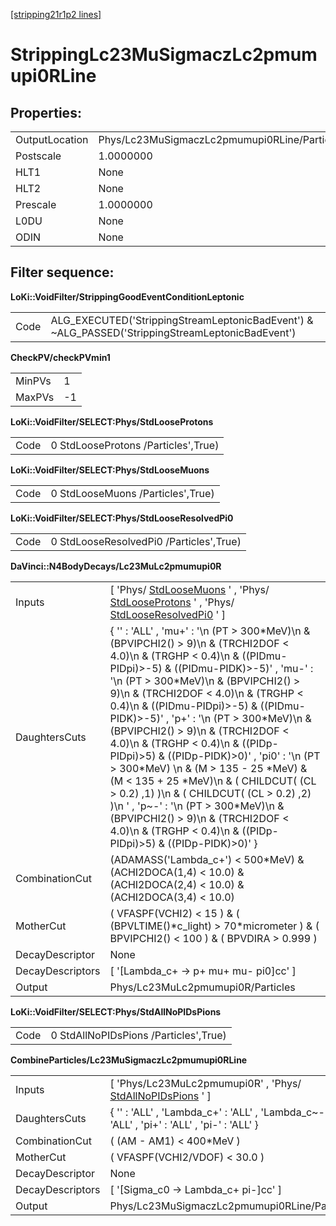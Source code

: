 [[stripping21r1p2 lines]](./stripping21r1p2-leptonic)

# StrippingLc23MuSigmaczLc2pmumupi0RLine

## Properties:

|                |                                              |
|----------------|----------------------------------------------|
| OutputLocation | Phys/Lc23MuSigmaczLc2pmumupi0RLine/Particles |
| Postscale      | 1.0000000                                    |
| HLT1           | None                                         |
| HLT2           | None                                         |
| Prescale       | 1.0000000                                    |
| L0DU           | None                                         |
| ODIN           | None                                         |

## Filter sequence:

**LoKi::VoidFilter/StrippingGoodEventConditionLeptonic**

|      |                                                                                                   |
|------|---------------------------------------------------------------------------------------------------|
| Code | ALG_EXECUTED('StrippingStreamLeptonicBadEvent') & \~ALG_PASSED('StrippingStreamLeptonicBadEvent') |

**CheckPV/checkPVmin1**

|        |     |
|--------|-----|
| MinPVs | 1   |
| MaxPVs | -1  |

**LoKi::VoidFilter/SELECT:Phys/StdLooseProtons**

|      |                                     |
|------|-------------------------------------|
| Code | 0 StdLooseProtons /Particles',True) |

**LoKi::VoidFilter/SELECT:Phys/StdLooseMuons**

|      |                                   |
|------|-----------------------------------|
| Code | 0 StdLooseMuons /Particles',True) |

**LoKi::VoidFilter/SELECT:Phys/StdLooseResolvedPi0**

|      |                                         |
|------|-----------------------------------------|
| Code | 0 StdLooseResolvedPi0 /Particles',True) |

**DaVinci::N4BodyDecays/Lc23MuLc2pmumupi0R**

|                  |                                                                                                                                                                                                                                                                                                                                                                                                                                                                                                                                                                                                                                                                                                                                                          |
|------------------|----------------------------------------------------------------------------------------------------------------------------------------------------------------------------------------------------------------------------------------------------------------------------------------------------------------------------------------------------------------------------------------------------------------------------------------------------------------------------------------------------------------------------------------------------------------------------------------------------------------------------------------------------------------------------------------------------------------------------------------------------------|
| Inputs           | [ 'Phys/ [StdLooseMuons](./stripping21r1p2-stdloosemuons) ' , 'Phys/ [StdLooseProtons](./stripping21r1p2-stdlooseprotons) ' , 'Phys/ [StdLooseResolvedPi0](./stripping21r1p2-stdlooseresolvedpi0) ' ]                                                                                                                                                                                                                                                                                                                                                                                                                                                                                                                                                  |
| DaughtersCuts    | { '' : 'ALL' , 'mu+' : '\n (PT \> 300\*MeV)\n & (BPVIPCHI2() \> 9)\n & (TRCHI2DOF \< 4.0)\n & (TRGHP \< 0.4)\n & ((PIDmu-PIDpi)\>-5) & ((PIDmu-PIDK)\>-5)' , 'mu-' : '\n (PT \> 300\*MeV)\n & (BPVIPCHI2() \> 9)\n & (TRCHI2DOF \< 4.0)\n & (TRGHP \< 0.4)\n & ((PIDmu-PIDpi)\>-5) & ((PIDmu-PIDK)\>-5)' , 'p+' : '\n (PT \> 300\*MeV)\n & (BPVIPCHI2() \> 9)\n & (TRCHI2DOF \< 4.0)\n & (TRGHP \< 0.4)\n & ((PIDp-PIDpi)\>5) & ((PIDp-PIDK)\>0)' , 'pi0' : '\n (PT \> 300\*MeV) \n & (M \> 135 - 25 \*MeV) & (M \< 135 + 25 \*MeV)\n & ( CHILDCUT( (CL \> 0.2) ,1) )\n & ( CHILDCUT( (CL \> 0.2) ,2) )\n ' , 'p\~-' : '\n (PT \> 300\*MeV)\n & (BPVIPCHI2() \> 9)\n & (TRCHI2DOF \< 4.0)\n & (TRGHP \< 0.4)\n & ((PIDp-PIDpi)\>5) & ((PIDp-PIDK)\>0)' } |
| CombinationCut   | (ADAMASS('Lambda_c+') \< 500\*MeV) & (ACHI2DOCA(1,4) \< 10.0) & (ACHI2DOCA(2,4) \< 10.0) & (ACHI2DOCA(3,4) \< 10.0)                                                                                                                                                                                                                                                                                                                                                                                                                                                                                                                                                                                                                                      |
| MotherCut        | ( VFASPF(VCHI2) \< 15 ) & ( (BPVLTIME()\*c_light) \> 70\*micrometer ) & ( BPVIPCHI2() \< 100 ) & ( BPVDIRA \> 0.999 )                                                                                                                                                                                                                                                                                                                                                                                                                                                                                                                                                                                                                                    |
| DecayDescriptor  | None                                                                                                                                                                                                                                                                                                                                                                                                                                                                                                                                                                                                                                                                                                                                                     |
| DecayDescriptors | [ '[Lambda_c+ -\> p+ mu+ mu- pi0]cc' ]                                                                                                                                                                                                                                                                                                                                                                                                                                                                                                                                                                                                                                                                                                               |
| Output           | Phys/Lc23MuLc2pmumupi0R/Particles                                                                                                                                                                                                                                                                                                                                                                                                                                                                                                                                                                                                                                                                                                                        |

**LoKi::VoidFilter/SELECT:Phys/StdAllNoPIDsPions**

|      |                                       |
|------|---------------------------------------|
| Code | 0 StdAllNoPIDsPions /Particles',True) |

**CombineParticles/Lc23MuSigmaczLc2pmumupi0RLine**

|                  |                                                                                                     |
|------------------|-----------------------------------------------------------------------------------------------------|
| Inputs           | [ 'Phys/Lc23MuLc2pmumupi0R' , 'Phys/ [StdAllNoPIDsPions](./stripping21r1p2-stdallnopidspions) ' ] |
| DaughtersCuts    | { '' : 'ALL' , 'Lambda_c+' : 'ALL' , 'Lambda_c\~-' : 'ALL' , 'pi+' : 'ALL' , 'pi-' : 'ALL' }        |
| CombinationCut   | ( (AM - AM1) \< 400\*MeV )                                                                          |
| MotherCut        | ( VFASPF(VCHI2/VDOF) \< 30.0 )                                                                      |
| DecayDescriptor  | None                                                                                                |
| DecayDescriptors | [ '[Sigma_c0 -\> Lambda_c+ pi-]cc' ]                                                            |
| Output           | Phys/Lc23MuSigmaczLc2pmumupi0RLine/Particles                                                        |
